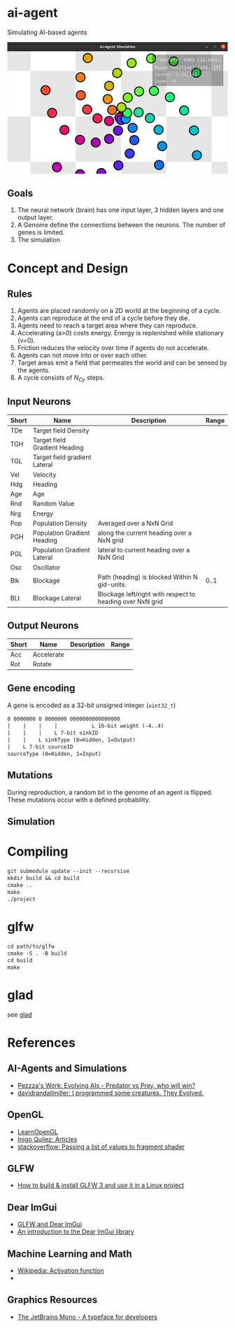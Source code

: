 # ai-agent
Simulating AI-based agents

![latest](docs/latest.png)

## Goals

1. The neural network (brain) has one input layer, 3 hidden layers and one output layer. 
2. A Genome define the connections between the neurons. The number of genes is limited.
3. The simulation 

# Concept and Design

## Rules

1. Agents are placed randomly on a 2D world at the beginning of a cycle.
2. Agents can reproduce at the end of a cycle before they die.
3. Agents need to reach a target area where they can reproduce.
4. Accelerating (a>0) costs energy. Energy is replenished while stationary (v=0).
5. Friction reduces the velocity over time if agents do not accelerate.
6. Agents can not move into or over each other.
7. Target areas emit a field that permeates the world and can be sensed by the agents.
8. A cycle consists of $N_{Cy}$ steps.

## Input Neurons

Short | Name            | Description | Range 
------|-----------------|-------------|------
TDe   | Target field Density | |
TGH   | Target field Gradient Heading | |
TGL   | Target field gradient Lateral | |
Vel   | Velocity | | 
Hdg   | Heading  | | 
Age   | Age | |
Rnd   | Random Value | |
Nrg   | Energy | |
Pop   | Population Density | Averaged over a NxN Grid |
PGH   | Population Gradient Heading | along the current heading over a NxN grid
PGL   | Population Gradient Lateral | lateral to current heading over a NxN Grid |
Osc   | Oscillator | |
Blk   | Blockage | Path (heading) is blocked Within N gid-units. | 0..1
BLt   | Blockage Lateral | Blockage left/right with respect to heading over NxN grid | 

## Output Neurons

Short | Name            | Description | Range 
------|-----------------|-------------|------
Acc   | Accelerate | | 
Rot   | Rotate | |

##  Gene encoding

A gene is encoded as a 32-bit unsigned integer (`uint32_t`)

```
0 0000000 0 0000000 0000000000000000
|    |    |    |           L 16-bit weight (-4..4)
|    |    |    L 7-bit sinkID
|    |    L sinkType (0=Hidden, 1=Output)
|    L 7-bit sourceID
sourceType (0=Hidden, 1=Input)
```

## Mutations

During reproduction, a random bit in the genome of an agent is flipped. These mutations occur with a defined probability.

## Simulation

# Compiling

```
git submodule update --init --recursive
mkdir build && cd build
cmake ..
make
./project
```

# glfw

```
cd path/to/glfw
cmake -S . -B build
cd build
make
```

# glad

see [glad](https://github.com/Dav1dde/glad)

# References

## AI-Agents and Simulations

- [Pezzza's Work: Evolving AIs - Predator vs Prey, who will win?](https://www.youtube.com/watch?v=qwrp3lB-jkQ)
- [davidrandallmiller: I programmed some creatures. They Evolved.](https://www.youtube.com/watch?v=N3tRFayqVtk)

## OpenGL
- [LearnOpenGL](https://learnopengl.com/)
- [Inigo Quilez: Articles](https://iquilezles.org/articles/)
- [stackoverflow: Passing a list of values to fragment shader](https://stackoverflow.com/questions/7954927/passing-a-list-of-values-to-fragment-shader)

## GLFW

- [How to build & install GLFW 3 and use it in a Linux project](https://stackoverflow.com/questions/17768008/how-to-build-install-glfw-3-and-use-it-in-a-linux-project)

## Dear ImGui

- [GLFW and Dear ImGui](https://decovar.dev/blog/2019/08/04/glfw-dear-imgui/)
- [An introduction to the Dear ImGui library](https://blog.conan.io/2019/06/26/An-introduction-to-the-Dear-ImGui-library.html)

## Machine Learning and Math

- [Wikipedia: Activation function](https://en.wikipedia.org/wiki/Activation_function)
- []()

## Graphics Resources 

- [The JetBrains Mono - A typeface for developers](https://www.jetbrains.com/lp/mono)